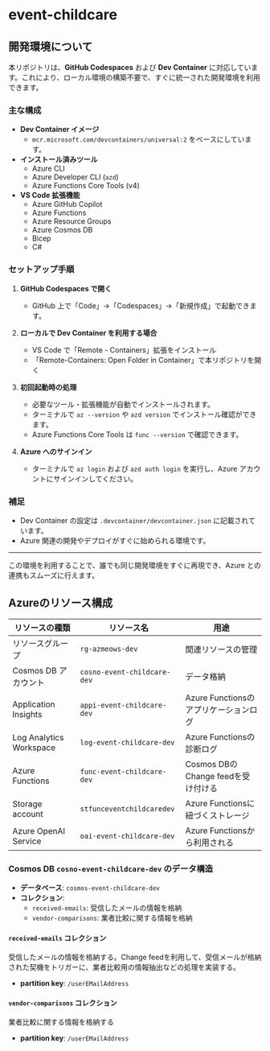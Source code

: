 # event-childcare

## 開発環境について

本リポジトリは、**GitHub Codespaces** および **Dev Container** に対応しています。これにより、ローカル環境の構築不要で、すぐに統一された開発環境を利用できます。

### 主な構成

- **Dev Container イメージ**  
  - `mcr.microsoft.com/devcontainers/universal:2` をベースにしています。
- **インストール済みツール**
  - Azure CLI
  - Azure Developer CLI (`azd`)
  - Azure Functions Core Tools (v4)
- **VS Code 拡張機能**
  - Azure GitHub Copilot
  - Azure Functions
  - Azure Resource Groups
  - Azure Cosmos DB
  - Bicep
  - C#

### セットアップ手順

1. **GitHub Codespaces で開く**  
   - GitHub 上で「Code」→「Codespaces」→「新規作成」で起動できます。

2. **ローカルで Dev Container を利用する場合**  
   - VS Code で「Remote - Containers」拡張をインストール
   - 「Remote-Containers: Open Folder in Container」で本リポジトリを開く

3. **初回起動時の処理**
   - 必要なツール・拡張機能が自動でインストールされます。
   - ターミナルで `az --version` や `azd version` でインストール確認ができます。
   - Azure Functions Core Tools は `func --version` で確認できます。

4. **Azure へのサインイン**
   - ターミナルで `az login` および `azd auth login` を実行し、Azure アカウントにサインインしてください。

### 補足

- Dev Container の設定は `.devcontainer/devcontainer.json` に記載されています。
- Azure 関連の開発やデプロイがすぐに始められる環境です。

---

この環境を利用することで、誰でも同じ開発環境をすぐに再現でき、Azure との連携もスムーズに行えます。

## Azureのリソース構成

| リソースの種類 | リソース名 | 用途 |
|--------------|-----------|------|
| リソースグループ | `rg-azmeows-dev` | 関連リソースの管理 |
| Cosmos DB アカウント | `cosno-event-childcare-dev` | データ格納 |
| Application Insights | `appi-event-childcare-dev` | Azure Functionsのアプリケーションログ |
| Log Analytics Workspace | `log-event-childcare-dev` | Azure Functionsの診断ログ |
| Azure Functions | `func-event-childcare-dev` | Cosmos DBのChange feedを受け付ける |
| Storage account | `stfunceventchildcaredev` | Azure Functionsに紐づくストレージ |
| Azure OpenAI Service | `oai-event-childcare-dev` | Azure Functionsから利用される |

### Cosmos DB `cosno-event-childcare-dev` のデータ構造

- **データベース**: `cosmos-event-childcare-dev`
- **コレクション**:
  - `received-emails`: 受信したメールの情報を格納
  - `vendor-comparisons`: 業者比較に関する情報を格納

#### `received-emails` コレクション

受信したメールの情報を格納する。Change feedを利用して、受信メールが格納された契機をトリガーに、業者比較用の情報抽出などの処理を実装する。

- **partition key**: `/userEMailAddress`

#### `vendor-comparisons` コレクション

業者比較に関する情報を格納する

- **partition key**: `/userEMailAddress`
